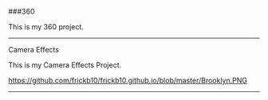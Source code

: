 ###360

This is my 360 project.

<script src="//360.vizor.io/scripts/embed.js" data-vizorurl="https://360.vizor.io/embed/v/y39" ></script>

***

Camera Effects

This is my Camera Effects Project.


https://github.com/frickb10/frickb10.github.io/blob/master/Brooklyn.PNG

***
